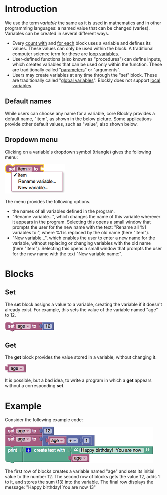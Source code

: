
# Introduction

We use the term _variable_ the same as it is used in mathematics and in other programming languages: a named value that can be changed (varies).  Variables can be created in several different ways.
  * Every [count with](Loops#count_with) and [for each](Loops#for_each) block uses a variable and defines its values.  These values can only be used within the block.  A traditional computer science term for these are [loop variables](https://en.wikipedia.org/wiki/Loop_variable).
  * User-defined functions (also known as "procedures") can define inputs, which creates variables that can be used only within the function.  These are traditionally called "[parameters](https://en.wikipedia.org/wiki/Parameter)" or "arguments".
  * Users may create variables at any time through the "set" block.  These are traditionally called "[global variables](https://en.wikipedia.org/wiki/Global_variables)".
Blockly does not support [local variables](https://en.wikipedia.org/wiki/Local_variable).


## Default names

While users can choose any name for a variable, core Blockly provides a default name, "item", as shown in the below picture.  Some applications provide other default values, such as "value", also shown below.

## Dropdown menu

Clicking on a variable's dropdown symbol (triangle) gives the following menu:

![](help/variables-dropdown.png)

The menu provides the following options.
  * the names of all variables defined in the program.
  * "Rename variable...", which changes the name of this variable wherever it appears in the program.  Selecting this opens a small window that prompts the user for the new name with the text: "Rename all %1 variables to:", where %1 is replaced by the old name (here "item").
  * "New variable...", which enables the user to enter a new name for the variable, without replacing or changing variables with the old name (here "item").  Selecting this opens a small window that prompts the user for the new name with the text "New variable name:".

# Blocks

## Set

The **set** block assigns a value to a variable, creating the variable if it doesn't already exist.  For example, this sets the value of the variable named "age" to 12.

![](help/variables-set-variable.png)

## Get

The **get** block provides the value stored in a variable, without changing it.

![](help/variables-get-variable.png)

It is possible, but a bad idea, to write a program in which a **get** appears without a corresponding **set**.

# Example

Consider the following example code:

![](help/variables-example.png)

The first row of blocks creates a variable named "age" and sets its initial value to the number 12.  The second row of blocks gets the value 12, adds 1 to it, and stores the sum (13) into the variable.  The final row displays the message: "Happy birthday!  You are now 13"

